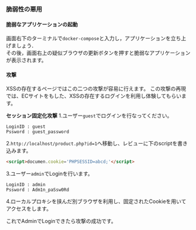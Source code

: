 ### 脆弱性の悪用
#### 脆弱なアプリケーションの起動

画面右下のターミナルで`docker-compose`と入力し，アプリケーションを立ち上げましょう．  
その後，画面右上の疑似ブラウザの更新ボタンを押すと脆弱なアプリケーションが表示されます。

#### 攻撃
XSSの存在するページではこの二つの攻撃が容易に行えます。
この攻撃の再現では、ECサイトをもした、XSSの存在するログインを利用し体験してもらいます。

**セッション固定化攻撃**
1.ユーザー```guest```でログインを行なってください。
```
LoginID : guest
Pssword : guest_password
```

2.```http://localhost/product.php?id=1```へ移動し、レビューに下のscriptを書き込みます。
```html
<script>documen.cookie='PHPSESSID=abcd;'</script>
```

3.ユーザー```admin```でLoginを行います。
```
LoginID : admin
Pssword : Adm1n_paSsw0Rd
```

4.ローカルプロキシを挟んだ別ブラウザを利用し、固定されたCookieを用いてアクセスをします。

これでAdminでLoginできたら攻撃の成功です。
